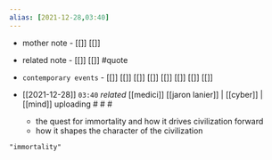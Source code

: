 ```yaml
---
alias: [2021-12-28,03:40]
---
```

- mother note - [[]] [[]]
- related note - [[]] [[]] #quote 
- `contemporary events` - [[]] [[]] [[]] [[]] [[]] [[]] [[]] [[]]

- [[2021-12-28]]  `03:40` _related_ [[medici]] [[jaron lanier]] | [[cyber]] | [[mind]] uploading # # #
	- the quest for immortality and how it drives civilization forward
	- how it shapes the character of the civilization

```query
"immortality"
```